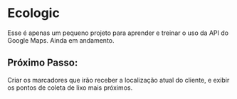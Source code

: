 # Ecologic

Esse é apenas um pequeno projeto para aprender e treinar o uso da API do Google Maps. Ainda em andamento.

## Próximo Passo:

Criar os marcadores que irão receber a localização atual do cliente, e exibir os pontos de coleta de lixo mais próximos.
